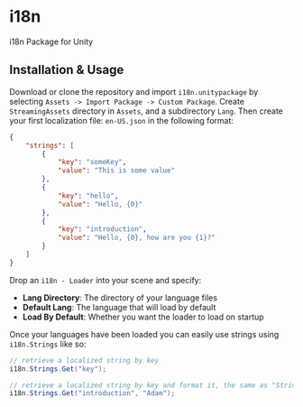 # i18n
i18n Package for Unity

## Installation & Usage

Download or clone the repository and import `i18n.unitypackage` by selecting `Assets -> Import Package -> Custom Package`. 
Create `StreamingAssets` directory in `Assets`, and a subdirectory `Lang`. Then create your first localization file: `en-US.json`
in the following format:

```json
{
	"strings": [
		{
			"key": "someKey",
			"value": "This is some value"
		},
		{
			"key": "hello",
			"value": "Hello, {0}"
		},
		{
			"key": "introduction",
			"value": "Hello, {0}, how are you {1}?"
		}
	]
}
```
Drop an `i18n - Loader` into your scene and specify:

* **Lang Directory**: The directory of your language files
* **Default Lang**: The language that will load by default
* **Load By Default**: Whether you want the loader to load on startup

Once your languages have been loaded you can easily use strings using `i18n.Strings` like so:

```c#
// retrieve a localized string by key
i18n.Strings.Get("key");

// retrieve a localized string by key and format it, the same as "Strings.Format("Hello, {0}!", "Adam");
i18n.Strings.Get("introduction", "Adam");
```

